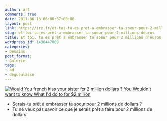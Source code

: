 ```yaml
---
author: art
comments: true
date: 2011-06-16 06:00:57+00:00
layout: post
link: https://irz.fr/et-toi-tu-es-pret-a-embrasser-ta-soeur-pour-2-millions-deuros/
slug: et-toi-tu-es-pret-a-embrasser-ta-soeur-pour-2-millions-deuros
title: Et toi, tu es prêt à embrasser ta soeur pour 2 millions d'euros ?
wordpress_id: 1438447809
categories:
- Dessins
post_format:
- Galerie
tags:
- bd
- dégueulasse
---
```


[![Would You french kiss your sister for 2 million dollars ? You Wouldn't want to know What I'd do to for $2 million](https://static.irz.fr/2011/06/2M-400pp1-761x1024.png)](https://static.irz.fr/2011/06/2M-400pp1.png)

- Serais-tu prêt à embrasser ta soeur pour 2 millions de dollars ?
- Tu ne veux pas savoir ce que je serais prêt a faire pour 2 millions de dollars.
